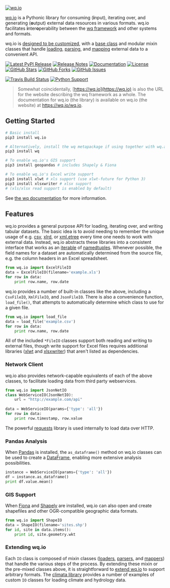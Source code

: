 [![wq.io](https://raw.github.com/wq/wq/master/images/256/wq.io.png)](https://wq.io/wq.io)

[wq.io](https://wq.io/wq.io) is a Pythonic library for consuming (<b>i</b>nput), iterating over, and generating (<b>o</b>utput) external data resources in various formats.  wq.io facilitates <b>i</b>nter<b>o</b>perability between the [wq framework] and other systems and formats. 

wq.io is [designed to be customized], with a [base class] and modular mixin classes that handle [loading], [parsing], and [mapping] external data to a convenient API.


[![Latest PyPI Release](https://img.shields.io/pypi/v/wq.io.svg)](https://pypi.python.org/pypi/wq.io)
[![Release Notes](https://img.shields.io/github/release/wq/wq.io.svg)](https://github.com/wq/wq.io/releases)
[![Documentation](https://img.shields.io/badge/Docs-0.8-blue.svg)](https://wq.io/wq.io)
[![License](https://img.shields.io/pypi/l/wq.io.svg)](https://wq.io/license)
[![GitHub Stars](https://img.shields.io/github/stars/wq/wq.io.svg)](https://github.com/wq/wq.io/stargazers)
[![GitHub Forks](https://img.shields.io/github/forks/wq/wq.io.svg)](https://github.com/wq/wq.io/network)
[![GitHub Issues](https://img.shields.io/github/issues/wq/wq.io.svg)](https://github.com/wq/wq.io/issues)

[![Travis Build Status](https://img.shields.io/travis/wq/wq.io.svg)](https://travis-ci.org/wq/wq.io)
[![Python Support](https://img.shields.io/pypi/pyversions/wq.io.svg)](https://pypi.python.org/pypi/wq.io)

> Somewhat coincidentally, [https://wq.io](https://wq.io) is also the URL for the website describing the wq framework as a whole.  The documentation for wq.io (the library) is available on wq.io (the website) at <https://wq.io/wq.io>.

## Getting Started

```bash
# Basic install
pip3 install wq.io

# Alternatively, install the wq metapackage if using together with wq.app and/or wq.db:
pip3 install wq

# To enable wq.io's GIS support
pip3 install geopandas # includes Shapely & Fiona

# To enable wq.io's Excel write support
pip3 install xlwt # xls support (use xlwt-future for Python 3)
pip3 install xlsxwriter # xlsx support
# (xls/xlsx read support is enabled by default)
```

See [the wq documentation] for more information.

## Features

wq.io provides a general purpose API for loading, iterating over, and writing tabular datasets.  The basic idea is to avoid needing to remember the unique usage of e.g. [csv], [xlrd], or [xml.etree] every time one needs to work with external data.  Instead, wq.io abstracts these libraries into a consistent interface that works as an [iterable] of [namedtuples].  Whenever possible, the field names for a dataset are automatically determined from the source file, e.g. the column headers in an Excel spreadsheet.

```python
from wq.io import ExcelFileIO
data = ExcelFileIO(filename='example.xls')
for row in data:
    print row.name, row.date
```

wq.io provides a number of built-in classes like the above, including a `CsvFileIO`, `XmlFileIO`, and `JsonFileIO`.  There is also a convenience function, `load_file()`, that attempts to automatically determine which class to use for a given file.

```python
from wq.io import load_file
data = load_file('example.csv')
for row in data:
    print row.name, row.date
```

All of the included `*FileIO` classes support both reading and writing to external files, though write support for Excel files requires additional libraries ([xlwt] and [xlsxwriter]) that aren't listed as dependencies.

### Network Client

wq.io also provides network-capable equivalents of each of the above classes, to facilitate loading data from third party webservices.

```python
from wq.io import JsonNetIO
class WebServiceIO(JsonNetIO):
    url = "http://example.com/api"
    
data = WebServiceIO(params={'type': 'all'})
for row in data:
    print row.timestamp, row.value
```

The powerful [requests] library is used internally to load data over HTTP.

### Pandas Analysis

When [Pandas] is installed, the `as_dataframe()` method on wq.io classes can be used to create a [DataFrame], enabling more extensive analysis possibilities.

```python
instance = WebServiceIO(params={'type': 'all'})
df = instance.as_dataframe()
print df.value.mean()
```

### GIS Support

When [Fiona] and [Shapely] are installed, wq.io can also open and create shapefiles and other OGR-compatible geographic data formats.

```python
from wq.io import ShapeIO
data = ShapeIO(filename='sites.shp')
for id, site in data.items():
    print id, site.geometry.wkt
```

### Extending wq.io
Each `IO` class is composed of mixin classes ([loaders], [parsers], and [mappers]) that handle the various steps of the process.  By extending these mixin or the pre-mixed classes above, it is straightforward to [extend wq.io] to support arbitrary formats.  The [climata library] provides a number of examples of custom `IO` classes for loading climate and hydrology data.


[wq framework]: https://wq.io/
[the wq documentation]: https://wq.io/docs/
[csv]: https://docs.python.org/3/library/csv.html
[xlrd]: http://www.python-excel.org/
[xml.etree]: https://docs.python.org/3/library/xml.etree.elementtree.html
[iterable]: https://docs.python.org/3/glossary.html#term-iterable
[namedtuples]: https://docs.python.org/3/library/collections.html#collections.namedtuple
[requests]: http://python-requests.org/
[xlwt]: http://www.python-excel.org/
[xlsxwriter]: https://xlsxwriter.readthedocs.org/
[Pandas]: http://pandas.pydata.org/
[DataFrame]: http://pandas.pydata.org/pandas-docs/stable/generated/pandas.DataFrame.html
[Fiona]: https://github.com/Toblerity/Fiona
[Shapely]: https://github.com/Toblerity/Shapely
[loaders]: https://wq.io/docs/loaders
[parsers]: https://wq.io/docs/parsers
[mappers]: https://wq.io/docs/mappers
[extend wq.io]: https://wq.io/docs/custom-io
[climata library]: https://github.com/heigeo/climata
[designed to be customized]: https://wq.io/docs/custom-io
[base class]: https://wq.io/docs/base-io
[loading]: https://wq.io/docs/loaders
[parsing]: https://wq.io/docs/parsers
[mapping]: https://wq.io/docs/mappers
